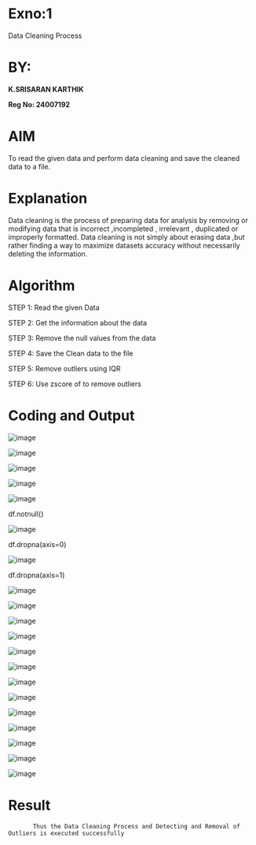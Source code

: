 # Exno:1
Data Cleaning Process

# BY:

**K.SRISARAN KARTHIK**

**Reg No: 24007192**

# AIM

To read the given data and perform data cleaning and save the cleaned data to a file.

# Explanation

Data cleaning is the process of preparing data for analysis by removing or modifying data that is incorrect ,incompleted , irrelevant , duplicated or improperly formatted. Data cleaning is not simply about erasing data ,but rather finding a way to maximize datasets accuracy without necessarily deleting the information.

# Algorithm

STEP 1: Read the given Data

STEP 2: Get the information about the data

STEP 3: Remove the null values from the data

STEP 4: Save the Clean data to the file

STEP 5: Remove outliers using IQR

STEP 6: Use zscore of to remove outliers

# Coding and Output

![image](https://github.com/user-attachments/assets/4fa40dfa-4fea-41d6-9b64-b9fc4e7c3e8a)


![image](https://github.com/user-attachments/assets/2dac0670-d757-468e-bc1a-e23c34a7a1e4)



![image](https://github.com/user-attachments/assets/7485cc4f-94f3-442a-b73e-04448a39c147)


![image](https://github.com/user-attachments/assets/45ea8947-a37d-476f-891c-37c5b5291d87)


![image](https://github.com/user-attachments/assets/f751a7f8-157c-4255-be83-1f6571f7fac1)

df.notnull()

![image](https://github.com/user-attachments/assets/f2094bc9-c262-417b-8a29-8b767c984987)

df.dropna(axis=0)

![image](https://github.com/user-attachments/assets/7d59f6cf-fcc1-4079-bb78-a3b1ec7d5e88)

df.dropna(axis=1)

![image](https://github.com/user-attachments/assets/f0a124fd-ae63-4ee5-93cd-36294a8a7d08)


![image](https://github.com/user-attachments/assets/1ed378d6-2eb9-43cd-a3f4-c599f0075f92)


![image](https://github.com/user-attachments/assets/64f5c33a-b017-41bc-9162-b01fe79f6129)


![image](https://github.com/user-attachments/assets/d81ecb94-eef0-4b19-b708-b3d4df27d9d5)


![image](https://github.com/user-attachments/assets/8f25895a-b7ba-4471-92b6-d9bc9a95d149)


![image](https://github.com/user-attachments/assets/7b327580-31e8-4b0a-ae35-f164b751c85f)


![image](https://github.com/user-attachments/assets/ee1637cb-9462-4116-b751-1f0c72fe3d02)


![image](https://github.com/user-attachments/assets/45613685-db9c-4185-8fa0-67906f5652cb)


![image](https://github.com/user-attachments/assets/2acc8a17-b54d-4022-9faa-e23a26a050c4)


![image](https://github.com/user-attachments/assets/d245ca2d-55d2-41bc-90d9-9455fa440410)


![image](https://github.com/user-attachments/assets/70af70e4-66dd-489f-b441-5faa7fb61226)


![image](https://github.com/user-attachments/assets/57e39098-f101-47f8-a101-899a5a3e65f2)


![image](https://github.com/user-attachments/assets/d382781a-0476-4dce-9d93-4710b7dc066a)


# Result
           Thus the Data Cleaning Process and Detecting and Removal of Outliers is executed successfully
